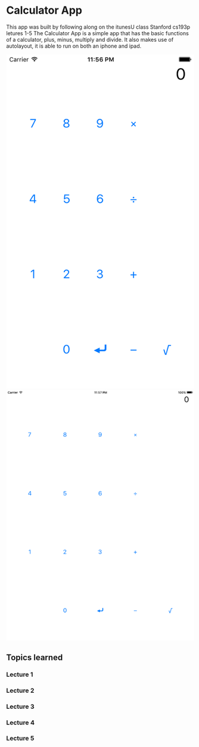 # Calculator App
This app was built by following along on the itunesU class Stanford cs193p letures 1-5
The Calculator App is a simple app that has the basic functions of a calculator, plus, minus, multiply and divide. 
It also makes use of autolayout, it is able to run on both an iphone and ipad.

![iphone6 Screenshot](https://github.com/ajrosario08/Calculator/blob/master/iphone6.png)
![ipad Screenshot](https://github.com/ajrosario08/Calculator/blob/master/ipad.png)
## Topics learned

### Lecture 1
### Lecture 2
### Lecture 3
### Lecture 4
### Lecture 5
